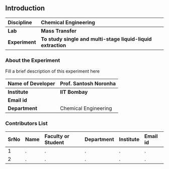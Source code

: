 ## Introduction


<b>Discipline | <b>Chemical Engineering
:--|:--|
<b> Lab | <b> Mass Transfer
<b> Experiment|     <b>  To study single and multi-stage liquid-liquid extraction

### About the Experiment 

Fill a brief description of this experiment here

<b>Name of Developer | <b> Prof. Santosh Noronha 
:--|:--|
<b> Institute | <b>  IIT Bombay
<b> Email id|     <b>  
<b> Department |  Chemical Engineering

### Contributors List

SrNo | Name | Faculty or Student | Department| Institute | Email id
:--|:--|:--|:--|:--|:--|
1 | . | . | . | . | .
2 | . | . | . | . | .
